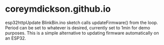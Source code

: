 # coreymdickson.github.io
esp32httpUpdate
BlinkBin.ino sketch calls updateFirmware() from the loop.  Period can be set to whatever is desired, currently set to 1min for demo purposes.
This is a simple alternative to updating firmware automatically on an ESP32.
